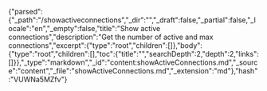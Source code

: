 {"parsed":{"_path":"/showactiveconnections","_dir":"","_draft":false,"_partial":false,"_locale":"en","_empty":false,"title":"Show active connections","description":"Get the number of active and max connections","excerpt":{"type":"root","children":[]},"body":{"type":"root","children":[],"toc":{"title":"","searchDepth":2,"depth":2,"links":[]}},"_type":"markdown","_id":"content:showActiveConnections.md","_source":"content","_file":"showActiveConnections.md","_extension":"md"},"hash":"VUWNa5MZfv"}